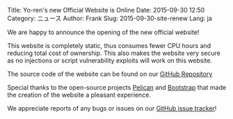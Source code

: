 Title: Yo-ren's new Official Website is Online
Date: 2015-09-30 12:50
Category: ニュース
Author: Frank
Slug: 2015-09-30-site-renew
Lang: ja

We are happy to announce the opening of the new official website!

This website is completely static, thus consumes fewer CPU hours and reducing total cost of ownership. This also makes the website very secure as no injections or script vulnerability exploits will work on this website.

The source code of the website can be found on our [GitHub Repository](https://github.com/yo-ren/web)

Special thanks to the open-source projects [Pelican](https://github.com/getpelican/pelican) and [Bootstrap](http://getbootstrap.com) that made the creation of the website a pleasant experience.

We appreciate reports of any bugs or issues on our [GitHub issue tracker](https://github.com/yo-ren/web/issues)!